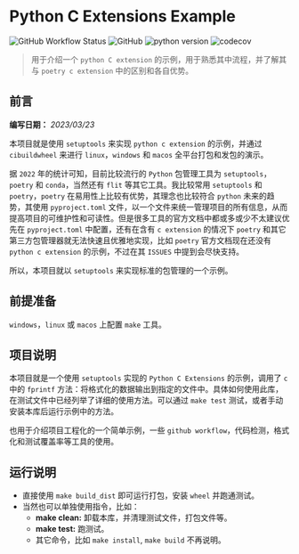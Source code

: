 # Python C Extensions Example

![GitHub Workflow Status](https://img.shields.io/github/actions/workflow/status/shengchenyang/PyCExtensions/python-package.yml)
![GitHub](https://img.shields.io/github/license/shengchenyang/PyCExtensions)
![python version](https://img.shields.io/badge/python-3.8_%7C_3.9_%7C_3.10_%7C_3.11_%7C_3.12-brightgreen)
![codecov](https://codecov.io/gh/shengchenyang/PyCExtensions/branch/main/graph/badge.svg?token=95d2381c-c4fa-4503-9116-b720e91b9a1f)

> 用于介绍一个 `python C extension` 的示例，用于熟悉其中流程，并了解其与 `poetry c extension` 中的区别和各自优势。
>

## 前言

**编写日期：** *2023/03/23*

本项目就是使用 `setuptools` 来实现 `python c extension` 的示例，并通过 `cibuildwheel`  来进行 `linux`，`windows` 和 `macos` 全平台打包和发包的演示。

据 `2022` 年的统计可知，目前比较流行的 `Python` 包管理工具为 `setuptools`，`poetry` 和 `conda`，当然还有 `flit` 等其它工具。我比较常用 `setuptools` 和 `poetry`，`poetry` 在易用性上比较有优势，其理念也比较符合 `python` 未来的趋势，其使用 `pyproject.toml` 文件，以一个文件来统一管理项目的所有信息，从而提高项目的可维护性和可读性。但是很多工具的官方文档中都或多或少不太建议优先在 `pyproject.toml` 中配置，还有在含有 `c extension` 的情况下 `poetry` 和其它第三方包管理器就无法快速且优雅地实现，比如 `poetry` 官方文档现在还没有 `python c extension` 的示例，不过在其 `ISSUES` 中提到会尽快支持。

所以，本项目就以 `setuptools` 来实现标准的包管理的一个示例。

## 前提准备

`windows`，`linux` 或 `macos` 上配置 `make` 工具。

## 项目说明

本项目就是一个使用 `setuptools` 实现的 `Python C Extensions` 的示例，调用了 `c` 中的 `fprintf` 方法：将格式化的数据输出到指定的文件中。具体如何使用此库，在测试文件中已经列举了详细的使用方法。可以通过 `make test` 测试，或者手动安装本库后运行示例中的方法。

也用于介绍项目工程化的一个简单示例，一些 `github workflow`，代码检测，格式化和测试覆盖率等工具的使用。

## 运行说明

- 直接使用 `make build_dist` 即可运行打包，安装 `wheel` 并跑通测试。
- 当然也可以单独使用指令，比如：
  - **make clean:** 卸载本库，并清理测试文件，打包文件等。
  - **make test:** 跑测试。
  - 其它命令，比如 `make install`, `make build` 不再说明。

